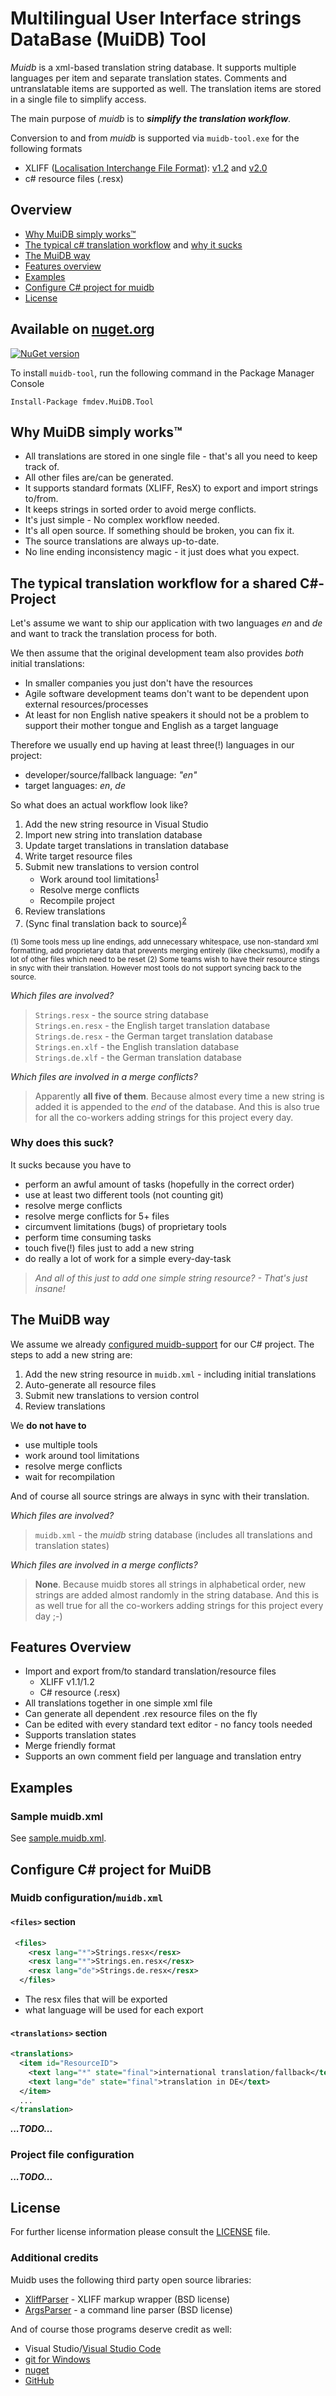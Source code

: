 # Multilingual User Interface strings DataBase (MuiDB) Tool

*Muidb* is a xml-based translation string database. It supports multiple languages per item and separate
translation states. Comments and untranslatable items are supported as well. The translation items are
stored in a single file to simplify access.

The main purpose of *muidb* is to ***simplify the translation workflow***. 

Conversion to and from *muidb* is supported via `muidb-tool.exe` for the following formats
  - XLIFF ([Localisation Interchange File Format](https://www.oasis-open.org/committees/tc_home.php?wg_abbrev=xliff)): 
  [v1.2](http://docs.oasis-open.org/xliff/xliff-core/xliff-core.html) and [v2.0](http://docs.oasis-open.org/xliff/xliff-core/v2.0/os/xliff-core-v2.0-os.html)
  - c# resource files (.resx)  

## Overview

- [Why MuiDB simply works™](#muidb-simply-works)
- [The typical c# translation workflow](#typical-workflow) and [why it sucks](#why-it-sucks)
- [The MuiDB way](#muidb-workflow) 
- [Features overview](#features-overview)
- [Examples](#examples)
- [Configure C# project for muidb](#configure-project)
- [License](#license)


## Available on [nuget.org](https://www.nuget.org/packages/fmdev.MuiDB.Tool/)
[![NuGet version](https://badge.fury.io/nu/fmdev.MuiDB.Tool.svg)](https://badge.fury.io/nu/fmdev.MuiDB.Tool)

To install `muidb-tool`, run the following command in the Package Manager Console

    Install-Package fmdev.MuiDB.Tool

## Why MuiDB simply works™ <a name="muidb-simply-works"></a>
- All translations are stored in one single file - that's all you need to keep track of.
- All other files are/can be generated.
- It supports standard formats (XLIFF, ResX) to export and import strings to/from.
- It keeps strings in sorted order to avoid merge conflicts.
- It's just simple - No complex workflow needed.
- It's all open source. If something should be broken, you can fix it.
- The source translations are always up-to-date.
- No line ending inconsistency magic - it just does what you expect. 

## The typical translation workflow for a shared C#-Project <a name="typical-workflow"></a>

Let's assume we want to ship our application with two languages *en* and *de* and 
want to track the translation process for both.

We then assume that the original development team also provides *both* initial translations:
  - In smaller companies you just don't have the resources
  - Agile software development teams don't want to be dependent upon external resources/processes
  - At least for non English native speakers it should not be a problem to support their mother
   tongue and English as a target language 

Therefore we usually end up having at least three(!) languages in our project:
  - developer/source/fallback language: *"en"*
  - target languages: *en*, *de*

So what does an actual workflow look like?

1. Add the new string resource in Visual Studio
2. Import new string into translation database
3. Update target translations in translation database
4. Write target resource files
5. Submit new translations to version control  
    - Work around tool limitations<sup>[1](#tool-limitations)</sup> 
    - Resolve merge conflicts  
    - Recompile project
6. Review translations
7. (Sync final translation back to source)<sup>[2](#sync-back-footnote)</sup>

<small>
<a name="tool-limitations">(1)</a> Some tools mess up line endings, add unnecessary whitespace, 
use non-standard xml formatting, add proprietary data that prevents merging entirely (like checksums), 
modify a lot of other files which need to be reset
<a name="sync-back-footnote">(2)</a> Some teams wish to have their resource stings in snyc with their 
translation. However most tools do not support syncing back to the source.
</small>


*Which files are involved?*

>`Strings.resx` - the source string database  
>`Strings.en.resx` - the English target translation database   
>`Strings.de.resx` - the German target translation database  
>`Strings.en.xlf` - the English translation database  
>`Strings.de.xlf` - the German translation database

*Which files are involved in a merge conflicts?*

> Apparently **all five of them**. Because almost every time a new string is added it is appended to the *end*
 of the database. And this is also true for all the co-workers adding strings for this project every day. 


### Why does this suck? <a name="why-it-sucks"></a>
It sucks because you have to 
- perform an awful amount of tasks (hopefully in the correct order)
- use at least two different tools (not counting git) 
- resolve merge conflicts
- resolve merge conflicts for 5+ files
- circumvent limitations (bugs) of proprietary tools
- perform time consuming tasks
- touch five(!) files just to add a new string
- do really a lot of work for a simple every-day-task

>*And all of this just to add one simple string resource? - That's just insane!*   


## The MuiDB way<a name="muidb-workflow"></a>
We assume we already [configured muidb-support](#configure-project) for our C# project.
The steps to add a new string are: 

1. Add the new string resource in `muidb.xml` - including initial translations 
2. Auto-generate all resource files 
3. Submit new translations to version control  
6. Review translations

We **do not have to**

- use multiple tools
- work around tool limitations
- resolve merge conflicts
- wait for recompilation

And of course all source strings are always in sync with their translation.

*Which files are involved?*

> `muidb.xml` - the *muidb* string database (includes all translations and translation states)

*Which files are involved in a merge conflicts?*

> **None**. Because muidb stores all strings in alphabetical order, new strings are added almost 
randomly in the string database. And this is as well true for all the co-workers adding strings for this
 project every day ;-)


## Features Overview
- Import and export from/to standard translation/resource files
   - XLIFF v1.1/1.2
   - C# resource (.resx)
- All translations together in one simple xml file
- Can generate all dependent .rex resource files on the fly
- Can be edited with every standard text editor - no fancy tools needed
- Supports translation states
- Merge friendly format
  <!-- with automatic sorting of translation strings (avoids merge conflicts when used within a shared project)-->
- Supports an own comment field per language and translation entry


## Examples

### Sample muidb.xml
See [sample.muidb.xml](sample.muidb.xml).

## Configure C# project for MuiDB <a name="configure-project"></a>
### Muidb configuration/`muidb.xml`

#### `<files>` section
```xml
 <files>
    <resx lang="*">Strings.resx</resx>
    <resx lang="*">Strings.en.resx</resx>
    <resx lang="de">Strings.de.resx</resx>
  </files>
```

- The resx files that will be exported
- what language will be used for each export

#### `<translations>` section
```xml
<translations>
  <item id="ResourceID">
    <text lang="*" state="final">international translation/fallback</text>
    <text lang="de" state="final">translation in DE</text>
  </item>
  ...
</translation>
```

***...TODO...***

### Project file configuration
***...TODO...***

## License
For further license information please consult the [LICENSE](LICENSE) file.  

### Additional credits
Muidb uses the following third party open source libraries:
  - [XliffParser](https://github.com/fmuecke/XliffParser) - XLIFF markup wrapper (BSD license)
  - [ArgsParser](https://github.com/fmuecke/ArgsParser) - a command line parser (BSD license)

And of course those programs deserve credit as well:
  - Visual Studio/[Visual Studio Code](https://code.visualstudio.com)
  - [git for Windows](https://git-scm.com)
  - [nuget](https://nuget.org)
  - [GitHub](https://github.com/)
  
